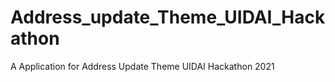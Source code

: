 # Address_update_Theme_UIDAI_Hackathon
A  Application for Address Update Theme UIDAI Hackathon 2021

